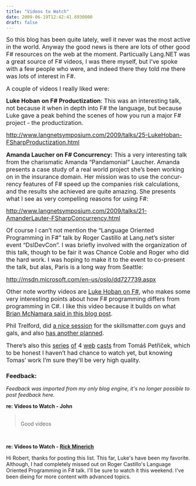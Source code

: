 ```yaml
---
title: "Videos to Watch"
date: 2009-06-19T12:42:41.6930000
draft: false
---
```


<p style="MARGIN: 0cm 0cm 10pt" class="MsoNormal"><span style="mso-ansi-language: EN-US" lang="EN-US"><font size="3">So this blog has been quite lately, well it never was the most active in the world. Anyway the good news is there are lots of other good F# resources on the web at the moment. Particually Lang.NET was a great source of F# videos, I was there myself, but I’ve spoke with a few people who were, and indeed there they told me there was lots of interest in F#. <o:p /></font></span></p>
<p style="MARGIN: 0cm 0cm 10pt" class="MsoNormal"><span style="mso-ansi-language: EN-US" lang="EN-US"><font size="3">A couple of videos I really liked were:<o:p /></font></span></p>
<p style="MARGIN: 0cm 0cm 10pt" class="MsoNormal"><font size="3"><strong style="mso-bidi-font-weight: normal"><span style="mso-ansi-language: EN-US" lang="EN-US">Luke Hoban</span></strong><span style="mso-ansi-language: EN-US" lang="EN-US"> <strong style="mso-bidi-font-weight: normal">on F# Productization</strong>: This was an interesting talk, not because it when in depth into F# the language, but because Luke gave a peak behind the scenes of how you run a major F# project - the productization.<o:p /></span></font></p>
<p style="MARGIN: 0cm 0cm 10pt" class="MsoNormal"><a href="http://www.langnetsymposium.com/2009/talks/25-LukeHoban-FSharpProductization.html"><span style="mso-ansi-language: EN-US" lang="EN-US"><font size="3">http://www.langnetsymposium.com/2009/talks/25-LukeHoban-FSharpProductization.html</font></span></a><span style="mso-ansi-language: EN-US" lang="EN-US"><o:p /></span></p>
<p style="MARGIN: 0cm 0cm 10pt" class="MsoNormal"><font size="3"><strong style="mso-bidi-font-weight: normal"><span style="mso-ansi-language: EN-US" lang="EN-US">Amanda Laucher on F# Concurrency:</span></strong><span style="mso-ansi-language: EN-US" lang="EN-US"> This a very interesting talk from the charismatic Amanda “Pandamonial” Laucher. Amanda presents a case study of a real world project she’s been working on in the insurance domain. Her mission was to use the concurrency features of F# speed up the companies risk calculations, and the results she achieved are quite amazing. She presents what I see as very compelling reasons for using F#:<o:p /></span></font></p>
<p style="MARGIN: 0cm 0cm 10pt" class="MsoNormal"><a href="http://www.langnetsymposium.com/2009/talks/21-AmanderLauter-FSharpConcurrency.html"><font size="3">http://www.langnetsymposium.com/2009/talks/21-AmanderLauter-FSharpConcurrency.html</font></a></p>
<p style="MARGIN: 0cm 0cm 10pt" class="MsoNormal"><span style="mso-ansi-language: EN-US" lang="EN-US"><font size="3">Of course I can’t not mention the “Language Oriented Programming in F#” talk by Roger Castillo at Lang.net’s sister event “DslDevCon”. I was briefly involved with the organization of this talk, though to be fair it was Chance Coble and Roger who did the hard work. I was hoping to make it to the event to co-present the talk, but alas, Paris is a long way from Seattle:<o:p /></font></span></p>
<p style="MARGIN: 0cm 0cm 10pt" class="MsoNormal"><a href="http://msdn.microsoft.com/en-us/oslo/dd727739.aspx"><span style="mso-ansi-language: EN-US" lang="EN-US"><font size="3">http://msdn.microsoft.com/en-us/oslo/dd727739.aspx</font></span></a><span style="mso-ansi-language: EN-US" lang="EN-US"><o:p /></span></p>
<p style="MARGIN: 0cm 0cm 10pt" class="MsoNormal"><span style="mso-ansi-language: EN-US" lang="EN-US"><font size="3">Other note worthy videos are <a href="http://channel9.msdn.com/posts/Charles/Luke-Hoban-Latest-version-of-F-Released-Whats-the-story-Whats-next/">Luke Hoban on F#</a>, who makes some very interesting points about how F# programming differs from programming in C#. I like this video because it builds on what <a href="http://lorgonblog.spaces.live.com/blog/cns!701679AD17B6D310!511.entry">Brian McNamara said in this blog post</a>.</font></span></p>
<p style="MARGIN: 0cm 0cm 10pt" class="MsoNormal"><span style="mso-ansi-language: EN-US" lang="EN-US"><font size="3">Phil Trelford, did <a href="http://skillsmatter.com/podcast/open-source-dot-net/phil-trelford-f-introduction">a nice session</a> for the skillsmatter.com guys and gals, and also <a href="http://cs.hubfs.net/forums/thread/10999.aspx">has another planned</a>.</font></span></p>
<p style="MARGIN: 0cm 0cm 10pt" class="MsoNormal"><span style="mso-ansi-language: EN-US" lang="EN-US"><font size="3">There’s also this <a href="http://tomasp.net/articles/fsharp-webcast-functional.aspx">series</a> <a href="http://tomasp.net/articles/fsharp-webcast-dotnet.aspx">of</a> 4 <a href="http://tomasp.net/articles/fsharp-webcast-async.aspx">web</a> <a href="http://tomasp.net/articles/fsharp-webcast-objects.aspx">casts</a> from Tomáš Petříček, which to be honest I haven’t had chance to watch yet, but knowing Tomas’ work I’m sure they’ll be very high quality. </font></span></p>

### Feedback:

*Feedback was imported from my only blog engine, it's no longer possible to post feedback here.*

**re: Videos to Watch - John**

<blockquote><br />Good videos<br /></blockquote><br />

**re: Videos to Watch - [Rick Minerich](http://www.atalasoft.com/cs/blogs/rickm/default.aspx)**

Hi Robert, thanks for posting this list. This far, Luke's have been my favorite.  Although, I had completely missed out on Roger Castillo's Language Oriented Programming in F# talk. I'll be sure to watch it this weekend.  I've been dieing for more content with advanced topics.

